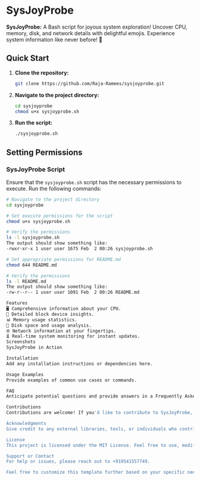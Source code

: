 # SysJoyProbe

**SysJoyProbe:** A Bash script for joyous system exploration! Uncover CPU, memory, disk, and network details with delightful emojis. Experience system information like never before! 🚀

## Quick Start

1. **Clone the repository:**
    ```bash
    git clone https://github.com/Raja-Ramees/sysjoyprobe.git
    ```

2. **Navigate to the project directory:**
    ```bash
    cd sysjoyprobe
    chmod u+x sysjoyprobe.sh
    ```

3. **Run the script:**
    ```bash
    ./sysjoyprobe.sh
    ```

## Setting Permissions

### SysJoyProbe Script

Ensure that the `sysjoyprobe.sh` script has the necessary permissions to execute. Run the following commands:

```bash
# Navigate to the project directory
cd sysjoyprobe

# Set execute permissions for the script
chmod u+x sysjoyprobe.sh

# Verify the permissions
ls -l sysjoyprobe.sh
The output should show something like:
-rwxr-xr-x 1 user user 1675 Feb  2 00:26 sysjoyprobe.sh

# Set appropriate permissions for README.md
chmod 644 README.md

# Verify the permissions
ls -l README.md
The output should show something like:
-rw-r--r-- 1 user user 1091 Feb  2 00:26 README.md

Features
🖥️ Comprehensive information about your CPU.
💽 Detailed block device insights.
📊 Memory usage statistics.
💾 Disk space and usage analysis.
🌐 Network information at your fingertips.
⏳ Real-time system monitoring for instant updates.
Screenshots
SysJoyProbe in Action

Installation
Add any installation instructions or dependencies here.

Usage Examples
Provide examples of common use cases or commands.

FAQ
Anticipate potential questions and provide answers in a Frequently Asked Questions (FAQ) section.

Contributions
Contributions are welcome! If you'd like to contribute to SysJoyProbe, please follow our Contributing Guidelines.

Acknowledgments
Give credit to any external libraries, tools, or individuals who contributed to your project.

License
This project is licensed under the MIT License. Feel free to use, modify, and share it!

Support or Contact
For help or issues, please reach out to +919541557749.

Feel free to customize this template further based on your specific needs!


